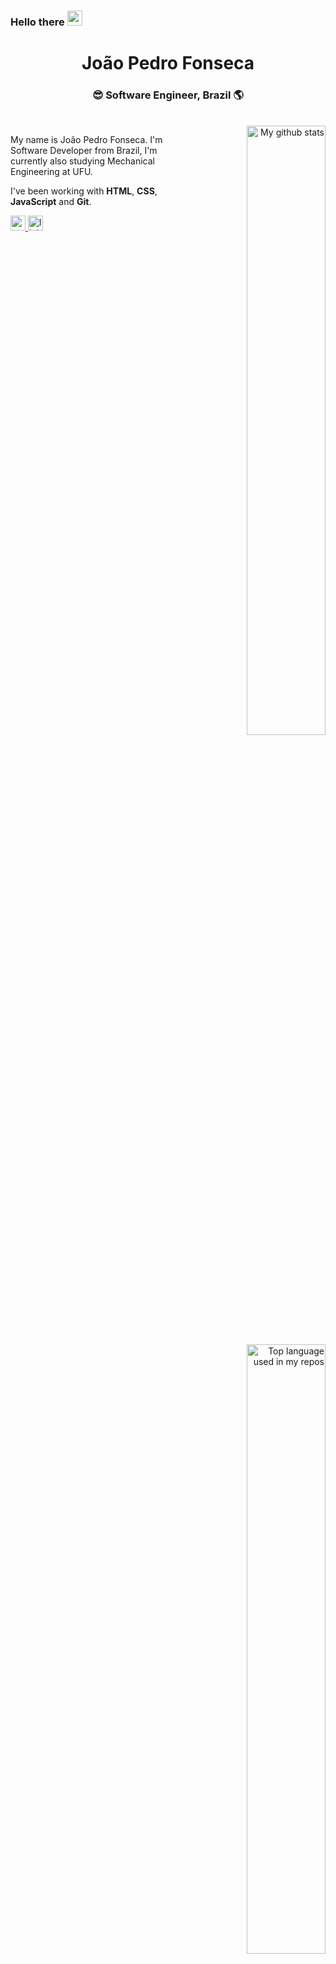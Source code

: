 <h3>Hello there <img src="https://github.com/TheDudeThatCode/TheDudeThatCode/blob/master/Assets/Hi.gif" width="24" /> </h3>



<div align="center">
  <h1>João Pedro Fonseca</h1>
  <h3>😎 Software Engineer, Brazil 🌎</h3><br>
</div>
<div align ="right">
  <img align="right" width="50%" src="https://github-readme-stats.vercel.app/api?username=joaopedrofonseca&count_private=true&show_icons=true" alt="My github stats">
  <img align="right" width = "50%" src="https://github-readme-stats.vercel.app/api/top-langs/?username=joaopedrofonseca&layout=compact&hide_title=1&card_width=300" alt="Top language used in my repos" />
 </div>

My name is João Pedro Fonseca. I'm Software Developer from Brazil, I'm currently also studying Mechanical Engineering at UFU.

I've been working with **HTML**, **CSS**, **JavaScript** and **Git**.



<div align="left">
  <a href = "mailto:joaopedrofonsec4@gmail.com" target ="_blank">
    	<img src ="https://img.shields.io/badge/Gmail-D14836?style=for-the-badge&logo=gmail&logoColor=white" height ="24" alt="gmail logo"/>
  <a href="https://www.linkedin.com/in/jo%C3%A3o-pedro-fonseca-20b987255/" target="_blank">
    <img src="https://img.shields.io/static/v1?message=LinkedIn&logo=linkedin&label=&color=0077B5&logoColor=white&labelColor=&style=for-the-badge" height="24" alt="linkedin logo"  />
  </a>
</div>
  


###




